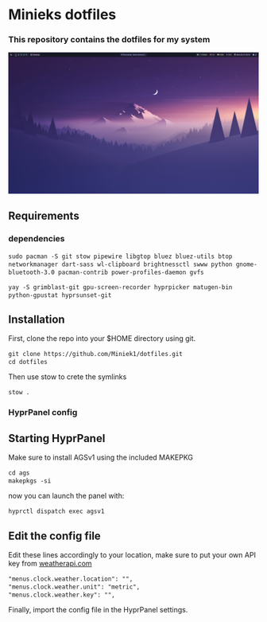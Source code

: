 # Minieks dotfiles

### This repository contains the dotfiles for my system
![Picture of desktop](https://github.com/Miniek1/dotfiles/blob/main/desktop.png?raw=true)


## Requirements
### dependencies
```
sudo pacman -S git stow pipewire libgtop bluez bluez-utils btop networkmanager dart-sass wl-clipboard brightnessctl swww python gnome-bluetooth-3.0 pacman-contrib power-profiles-daemon gvfs
```
```
yay -S grimblast-git gpu-screen-recorder hyprpicker matugen-bin python-gpustat hyprsunset-git
```

## Installation
First, clone the repo into your $HOME directory using git.
```
git clone https://github.com/Miniek1/dotfiles.git
cd dotfiles
```

Then use stow to crete the symlinks
```
stow .
```

### HyprPanel config
## Starting HyprPanel
Make sure to install AGSv1 using the included MAKEPKG
```
cd ags
makepkgs -si
```

now you can launch the panel with:
```
hyprctl dispatch exec agsv1 
```

## Edit the config file
Edit these lines accordingly to your location, make sure to put your own API key from [weatherapi.com](https://www.weatherapi.com)
```
"menus.clock.weather.location": "",
"menus.clock.weather.unit": "metric",
"menus.clock.weather.key": "",
```

Finally, import the config file in the HyprPanel settings.
